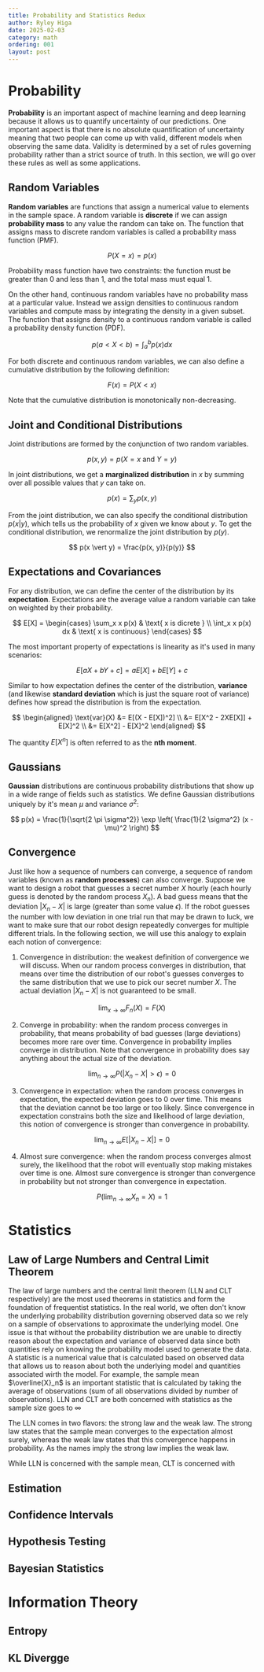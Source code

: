 ```yaml
---
title: Probability and Statistics Redux
author: Ryley Higa
date: 2025-02-03
category: math
ordering: 001
layout: post
---
```


# Probability
**Probability** is an important aspect of machine learning and deep learning because it allows us to quantify uncertainty of our predictions. One important aspect is that there is no absolute quantification of uncertainty meaning that two people can come up with valid, different models when observing the same data. Validity is determined by a set of rules governing probability rather than a strict source of truth. In this section, we will go over these rules as well as some applications.
## Random Variables
**Random variables** are functions that assign a numerical value to elements in the sample space. A random variable is **discrete** if we can assign **probability mass** to any value the random can take on. The function that assigns mass to discrete random variables is called a probability mass function (PMF).

$$
P(X=x) = p(x)
$$

Probability mass function have two constraints: the function must be greater than 0 and less than 1, and the total mass must equal 1.  

On the other hand, continuous random variables have no probability mass at a particular value. Instead we assign densities to continuous random variables and compute mass by integrating the density in a given subset. The function that assigns density to a continuous random variable is called a probability density function (PDF). 

$$
p(a < X < b) = \int_a^b p(x) dx
$$

For both discrete and continuous random variables, we can also define a cumulative distribution by the following definition: 

$$
F(x) = P(X < x)
$$

Note that the cumulative distribution is monotonically non-decreasing. 

## Joint and Conditional Distributions
Joint distributions are formed by the conjunction of two random variables. 

$$
p(x, y) = p(X=x \text{ and } Y=y)
$$

In joint distributions, we get a **marginalized distribution** in $x$ by summing over all possible values that $y$ can take on.

$$
p(x) = \sum_y p(x, y)
$$

From the joint distribution, we can also specify the conditional distribution $p(x \vert y)$, which tells us the probability of $x$ given we know about $y$. To get the conditional distribution, we renormalize the joint distribution by $p(y)$.   

$$
p(x \vert y) = \frac{p(x, y)}{p(y)}
$$

## Expectations and Covariances
For any distribution, we can define the center of the distribution by its **expectation**. Expectations are the average value a random variable can take on weighted by their probability. 

$$
E[X] = \begin{cases}
\sum_x x p(x) & \text{ x is dicrete } \\
\int_x x p(x) dx & \text{ x is continuous} 
\end{cases}
$$

The most important property of expectations is linearity as it's used in many scenarios:

$$
E[aX + bY + c] = aE[X] + bE[Y] + c
$$

Similar to how expectation defines the center of the distribution, **variance** (and likewise **standard deviation** which is just the square root of variance) defines how spread the distribution is from the expectation. 

$$
\begin{aligned}
\text{var}(X) &= E[(X - E[X])^2] \\
  &= E[X^2 - 2XE[X]] + E[X]^2 \\
  &= E[X^2] - E[X]^2
\end{aligned}
$$

The quantity $E[X^n]$ is often referred to as the **nth moment**.

## Gaussians
**Gaussian** distributions are continuous probability distributions that show up in a wide range of fields such as statistics. We define Gaussian distributions uniquely by it's mean $\mu$ and variance $\sigma^2$:

$$
p(x) = \frac{1}{\sqrt{2 \pi \sigma^2}} \exp \left( \frac{1}{2 \sigma^2} (x - \mu)^2 \right)
$$

## Convergence
Just like how a sequence of numbers can converge, a sequence of random variables (known as **random processes**) can also converge. Suppose we want to design a robot that guesses a secret number $X$ hourly (each hourly guess is denoted by the random process $X_n$). A bad guess means that the deviation $\lvert X_n - X \rvert$ is large (greater than some value $\epsilon$). If the robot guesses the number with low deviation in one trial run that may be drawn to luck, we want to make sure that our robot design repeatedly converges for multiple different trials. In the following section, we will use this analogy to explain each notion of convergence:
1. Convergence in distribution: the weakest definition of convergence we will discuss. When our random process converges in distribution, that means over time the distribution of our robot's guesses converges to the same distribution that we use to pick our secret number $X$. The actual deviation $\lvert X_n - X \rvert$ is not guaranteed to be small.

$$
\lim_{x \rightarrow \infty} F_n(X) = F(X)
$$

2. Converge in probability: when the random process converges in probability, that means probability of bad guesses (large deviations) becomes more rare over time. Convergence in probability implies converge in distribution. Note that convergence in probability does say anything about the actual size of the deviation. 

$$
\lim_{n \rightarrow \infty} P(\lvert X_n - X \rvert  > \epsilon) = 0
$$

3. Convergence in expectation: when the random process converges in expectation, the expected deviation goes to $0$ over time. This means that the deviation cannot be too large or too likely. Since convergence in expectation constrains both the size and likelihood of large deviation, this notion of convergence is stronger than convergence in probability. 

$$
\lim_{n \rightarrow \infty} E[\lvert X_n - X \rvert] = 0
$$

4. Almost sure convergence: when the random process converges almost surely, the likelihood that the robot will eventually stop making mistakes over time is one. Almost sure convergence is stronger than convergence in probability but not stronger than convergence in expectation. 

$$
P \left(\lim_{n \rightarrow \infty} X_n = X \right) = 1
$$

# Statistics
## Law of Large Numbers and Central Limit Theorem
The law of large numbers and the central limit theorem (LLN and CLT respectively) are the most used theorems in statistics and form the foundation of frequentist statistics. In the real world, we often don't know the underlying probability distribution governing observed data so we rely on a sample of observations to approximate the underlying model. One issue is that without the probability distribution we are unable to directly reason about the expectation and variance of observed data since both quantities rely on knowing the probability model used to generate the data. A statistic is a numerical value that is calculated based on observed data that allows us to reason about both the underlying model and quantities associated wirth the model. For example, the sample mean $\overline{X}_n$ is an important statistic that is calculated by taking the average of observations (sum of all observations divided by number of observations). LLN and CLT are both concerned with statistics as the sample size goes to $\infty$ 

The LLN comes in two flavors: the strong law and the weak law. The strong law states that the sample mean converges to the expectation almost surely, whereas the weak law states that this convergence happens in probability. As the names imply the strong law implies the weak law.

While LLN is concerned with the sample mean, CLT is concerned with 

## Estimation
## Confidence Intervals
## Hypothesis Testing
## Bayesian Statistics

# Information Theory
## Entropy
## KL Divergge
